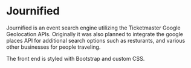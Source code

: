 # Journified

Journified is an event search engine utilizing the Ticketmaster Google Geolocation APIs. Originally it was also planned to integrate the google places API for additional search options such as resturants, and various other businesses for people traveling.

The front end is styled with Bootstrap and custom CSS.